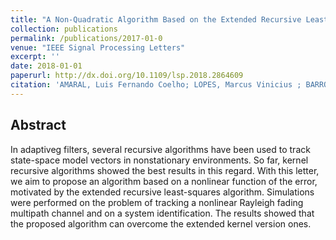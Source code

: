 ```yaml
---
title: "A Non-Quadratic Algorithm Based on the Extended Recursive Least Squares Algorithm"
collection: publications
permalink: /publications/2017-01-0
venue: "IEEE Signal Processing Letters"
excerpt: ''
date: 2018-01-01
paperurl: http://dx.doi.org/10.1109/lsp.2018.2864609
citation: 'AMARAL, Luis Fernando Coelho; LOPES, Marcus Vinicius ; BARROS, Allan Kardec. <b>A Non-Quadratic Algorithm Based on the Extended Recursive Least Squares Algorithm</b>. <i>IEEE Signal Processing Letters</i>, v. 3, p. 1-1, 2018.'
---
```


## Abstract
In adaptiveg filters, several recursive algorithms have been used to track state-space model vectors in nonstationary environments. So far, kernel recursive algorithms showed the best results in this regard. With this letter, we aim to propose an algorithm based on a nonlinear function of the error, motivated by the extended recursive least-squares algorithm. Simulations were performed on the problem of tracking a nonlinear Rayleigh fading multipath channel and on a system identification. The results showed that the proposed algorithm can overcome the extended kernel version ones.

